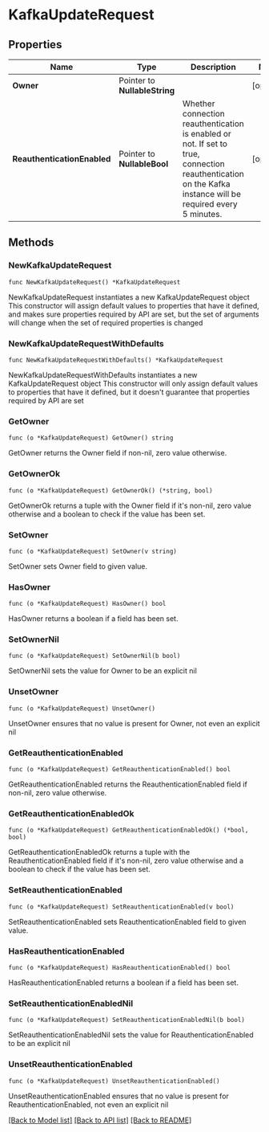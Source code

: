 # KafkaUpdateRequest

## Properties

Name | Type | Description | Notes
------------ | ------------- | ------------- | -------------
**Owner** | Pointer to **NullableString** |  | [optional] 
**ReauthenticationEnabled** | Pointer to **NullableBool** | Whether connection reauthentication is enabled or not. If set to true, connection reauthentication on the Kafka instance will be required every 5 minutes. | [optional] 

## Methods

### NewKafkaUpdateRequest

`func NewKafkaUpdateRequest() *KafkaUpdateRequest`

NewKafkaUpdateRequest instantiates a new KafkaUpdateRequest object
This constructor will assign default values to properties that have it defined,
and makes sure properties required by API are set, but the set of arguments
will change when the set of required properties is changed

### NewKafkaUpdateRequestWithDefaults

`func NewKafkaUpdateRequestWithDefaults() *KafkaUpdateRequest`

NewKafkaUpdateRequestWithDefaults instantiates a new KafkaUpdateRequest object
This constructor will only assign default values to properties that have it defined,
but it doesn't guarantee that properties required by API are set

### GetOwner

`func (o *KafkaUpdateRequest) GetOwner() string`

GetOwner returns the Owner field if non-nil, zero value otherwise.

### GetOwnerOk

`func (o *KafkaUpdateRequest) GetOwnerOk() (*string, bool)`

GetOwnerOk returns a tuple with the Owner field if it's non-nil, zero value otherwise
and a boolean to check if the value has been set.

### SetOwner

`func (o *KafkaUpdateRequest) SetOwner(v string)`

SetOwner sets Owner field to given value.

### HasOwner

`func (o *KafkaUpdateRequest) HasOwner() bool`

HasOwner returns a boolean if a field has been set.

### SetOwnerNil

`func (o *KafkaUpdateRequest) SetOwnerNil(b bool)`

 SetOwnerNil sets the value for Owner to be an explicit nil

### UnsetOwner
`func (o *KafkaUpdateRequest) UnsetOwner()`

UnsetOwner ensures that no value is present for Owner, not even an explicit nil
### GetReauthenticationEnabled

`func (o *KafkaUpdateRequest) GetReauthenticationEnabled() bool`

GetReauthenticationEnabled returns the ReauthenticationEnabled field if non-nil, zero value otherwise.

### GetReauthenticationEnabledOk

`func (o *KafkaUpdateRequest) GetReauthenticationEnabledOk() (*bool, bool)`

GetReauthenticationEnabledOk returns a tuple with the ReauthenticationEnabled field if it's non-nil, zero value otherwise
and a boolean to check if the value has been set.

### SetReauthenticationEnabled

`func (o *KafkaUpdateRequest) SetReauthenticationEnabled(v bool)`

SetReauthenticationEnabled sets ReauthenticationEnabled field to given value.

### HasReauthenticationEnabled

`func (o *KafkaUpdateRequest) HasReauthenticationEnabled() bool`

HasReauthenticationEnabled returns a boolean if a field has been set.

### SetReauthenticationEnabledNil

`func (o *KafkaUpdateRequest) SetReauthenticationEnabledNil(b bool)`

 SetReauthenticationEnabledNil sets the value for ReauthenticationEnabled to be an explicit nil

### UnsetReauthenticationEnabled
`func (o *KafkaUpdateRequest) UnsetReauthenticationEnabled()`

UnsetReauthenticationEnabled ensures that no value is present for ReauthenticationEnabled, not even an explicit nil

[[Back to Model list]](../README.md#documentation-for-models) [[Back to API list]](../README.md#documentation-for-api-endpoints) [[Back to README]](../README.md)


